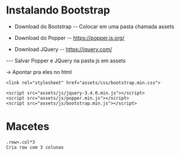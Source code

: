 # Instalando Bootstrap

- Download do Bootstrap
-- Colocar em uma pasta chamada assets

- Download do Popper
-- https://popper.js.org/

- Download JQuery
-- https://jquery.com/

--- Salvar Popper e JQuery na pasta js em assets

-> Apontar pra eles no html

    <link rel="stylesheet" href="assets/css/bootstrap.min.css">

    <script src="assets/js/jquery-3.4.0.min.js"></script>
    <script src="assets/js/popper.min.js"></script>
    <script src="assets/js/bootstrap.min.js"></script>

# Macetes

    .row>.col*3
    Cria row com 3 colunas